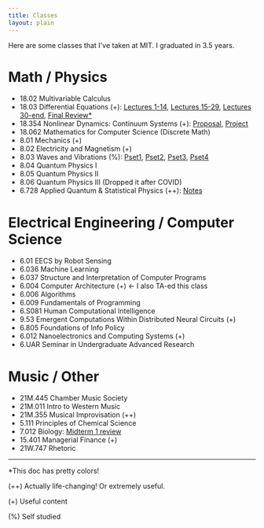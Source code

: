 ```yaml
---
title: Classes
layout: plain
---
```


Here are some classes that I've taken at MIT. I graduated in 3.5 years.

# Math / Physics
- 18.02 Multivariable Calculus
- 18.03 Differential Equations (+): [Lectures 1-14](/assets/classes/1803/1803_lecture_notes_part_1.pdf), [Lectures 15-29](/assets/classes/1803/1803_lecture_notes_part_2.pdf), [Lectures 30-end](/assets/classes/1803/1803_lecture_notes_part_3.pdf), [Final Review*](/assets/classes/1803/1803_final_review.pdf)
- 18.354 Nonlinear Dynamics: Continuum Systems (+): [Proposal](/assets/projects/nonlinear-dynamics/Project_Proposal.pdf), [Project](/assets/projects/nonlinear-dynamics/Final_Project_Catherine_Zeng.pdf)
- 18.062 Mathematics for Computer Science  (Discrete Math)
- 8.01 Mechanics (+)
- 8.02 Electricity and Magnetism (+)
- 8.03 Waves and Vibrations (%): [Pset1](/assets/classes/803/psets/803pset1.pdf), [Pset2](/assets/classes/803/psets/803pset2.pdf), [Pset3](/assets/classes/803/psets/803pset3.pdf), [Pset4](/assets/classes/803/psets/803pset4.pdf)
- 8.04 Quantum Physics I
- 8.05 Quantum Physics II
- 8.06 Quantum Physics III (Dropped it after COVID)
- 6.728 Applied Quantum & Statistical Physics (++): [Notes](/classes/6728)

# Electrical Engineering / Computer Science
- 6.01 EECS by Robot Sensing
- 6.036 Machine Learning
- 6.037 Structure and Interpretation of Computer Programs
- 6.004 Computer Architecture (+) <- I also TA-ed this class
- 6.006 Algorithms
- 6.009 Fundamentals of Programming
- 6.S081 Human Computational Intelligence
- 9.53 Emergent Computations Within Distributed Neural Circuits (+)
- 6.805 Foundations of Info Policy
- 6.012 Nanoelectronics and Computing Systems (+)
- 6.UAR Seminar in Undergraduate Advanced Research 

# Music / Other
- 21M.445 Chamber Music Society
- 21M.011 Intro to Western Music
- 21M.355 Musical Improvisation (++)
- 5.111 Principles of Chemical Science
- 7.012 Biology: [Midterm 1 review](/assets/classes/7012/midterm1study.pdf)
- 15.401 Managerial Finance (+)
- 21W.747 Rhetoric


<hr>

*This doc has pretty colors!

(++) Actually life-changing! Or extremely useful.

(+) Useful content

(%) Self studied
